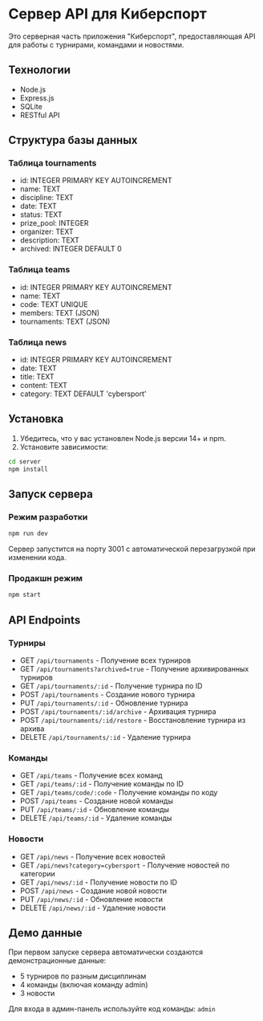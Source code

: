 # Сервер API для Киберспорт

Это серверная часть приложения "Киберспорт", предоставляющая API для работы с турнирами, командами и новостями.

## Технологии

- Node.js
- Express.js
- SQLite
- RESTful API

## Структура базы данных

### Таблица tournaments
- id: INTEGER PRIMARY KEY AUTOINCREMENT
- name: TEXT
- discipline: TEXT
- date: TEXT
- status: TEXT
- prize_pool: INTEGER
- organizer: TEXT
- description: TEXT
- archived: INTEGER DEFAULT 0

### Таблица teams
- id: INTEGER PRIMARY KEY AUTOINCREMENT
- name: TEXT
- code: TEXT UNIQUE
- members: TEXT (JSON)
- tournaments: TEXT (JSON)

### Таблица news
- id: INTEGER PRIMARY KEY AUTOINCREMENT
- date: TEXT
- title: TEXT
- content: TEXT
- category: TEXT DEFAULT 'cybersport'

## Установка

1. Убедитесь, что у вас установлен Node.js версии 14+ и npm.
2. Установите зависимости:

```bash
cd server
npm install
```

## Запуск сервера

### Режим разработки

```bash
npm run dev
```

Сервер запустится на порту 3001 с автоматической перезагрузкой при изменении кода.

### Продакшн режим

```bash
npm start
```

## API Endpoints

### Турниры

- GET `/api/tournaments` - Получение всех турниров
- GET `/api/tournaments?archived=true` - Получение архивированных турниров
- GET `/api/tournaments/:id` - Получение турнира по ID
- POST `/api/tournaments` - Создание нового турнира
- PUT `/api/tournaments/:id` - Обновление турнира
- POST `/api/tournaments/:id/archive` - Архивация турнира
- POST `/api/tournaments/:id/restore` - Восстановление турнира из архива
- DELETE `/api/tournaments/:id` - Удаление турнира

### Команды

- GET `/api/teams` - Получение всех команд
- GET `/api/teams/:id` - Получение команды по ID
- GET `/api/teams/code/:code` - Получение команды по коду
- POST `/api/teams` - Создание новой команды
- PUT `/api/teams/:id` - Обновление команды
- DELETE `/api/teams/:id` - Удаление команды

### Новости

- GET `/api/news` - Получение всех новостей
- GET `/api/news?category=cybersport` - Получение новостей по категории
- GET `/api/news/:id` - Получение новости по ID
- POST `/api/news` - Создание новой новости
- PUT `/api/news/:id` - Обновление новости
- DELETE `/api/news/:id` - Удаление новости

## Демо данные

При первом запуске сервера автоматически создаются демонстрационные данные:
- 5 турниров по разным дисциплинам
- 4 команды (включая команду admin)
- 3 новости

Для входа в админ-панель используйте код команды: `admin` 